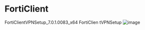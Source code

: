 # FortiClient
FortiClientVPNSetup_7.0.1.0083_x64
FortiClien tVPNSetup 
![image](https://user-images.githubusercontent.com/86738517/151697648-aebd6f01-9dbe-4adc-b7a6-f82689be327d.png)
